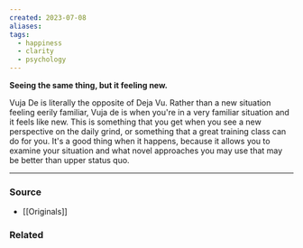 ```yaml
---
created: 2023-07-08
aliases: 
tags:
  - happiness
  - clarity
  - psychology
---
```

**Seeing the same thing, but it feeling new.**

Vuja De is literally the opposite of Deja Vu. Rather than a new situation feeling eerily familiar, Vuja de is when you're in a very familiar situation and it feels like new. This is something that you get when you see a new perspective on the daily grind, or something that a great training class can do for you. It's a good thing when it happens, because it allows you to examine your situation and what novel approaches you may use that may be better than upper status quo.

****
### Source
- [[Originals]]

### Related

